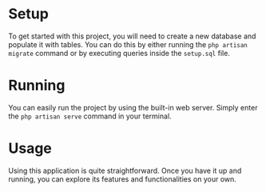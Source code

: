 # Setup

To get started with this project, you will need to create a new database and populate it with tables. You can do this by either running the `php artisan migrate` command or by executing queries inside the `setup.sql` file.

# Running

You can easily run the project by using the built-in web server. Simply enter the `php artisan serve` command in your terminal.

# Usage

Using this application is quite straightforward. Once you have it up and running, you can explore its features and functionalities on your own.

